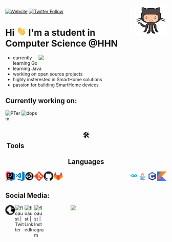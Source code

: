 <img align='right' src='images/octocat.gif' width='100"'>

[![Website](https://img.shields.io/website?label=florianbenediktaust.com&style=for-the-badge&url=https%3A%2F%2Fflorianbenediktaust.com)][website]
[![Twitter Follow](https://img.shields.io/twitter/follow/FlorianBAust?color=1DA1F2&logo=twitter&style=for-the-badge)](https://twitter.com/intent/follow?original_referer=https%3A%2F%2Fgithub.com%2FFlorianBAust&screen_name=FlorianBAust)

# Hi  <img src="images/Hi.gif" width="30px">  I'm a student in Computer Science @HHN

<img align='right' src='https://github-readme-stats.vercel.app/api?username=floaust&show_icons=true&theme=tokyonight' width='400"'>

- currently learning Go
- learning Java
- working on open source projects
- highly insterested in SmartHome solutions
- passion for building SmartHome devices

## Currently working on:

<a href="https://github.com/pterm/pterm"><img align="left" alt="PTerm" width="50px" src="https://avatars3.githubusercontent.com/u/71455014?s=200&v=4" /></a>
<a href="https://github.com/dops-cli/dops"><img align="left" alt="dops" width="50px" src="https://avatars2.githubusercontent.com/u/69481900?s=200&v=4" /></a>

<br />
<br />

<h2 align="center">🛠 Tools                                                                                                                                  Languages</h2>

<img align="left" alt="IntelliJ IDEA" width="30px" src="images/intellij.png" />
<img align="left" alt="Visual Studio Code" width="30px" src="images/visual-studio-code.png" />
<img align="left" alt="Unity" width="30px" src="images/unity.png" />
<img align="left" alt="Git" width="30px" src="images/git.png" />
<img align="left" alt="GitHub" width="30px" src="images/github.png" />
<img align="left" alt="GitLab" width="30px" src="images/gitlab.png" />

<img align="right" alt="Kotlin" width="30px" src="images/kotlin.png" />
<img align="right" alt="C" width="30px" src="images/c.png" />
<img align="right" alt="Java" width="30px" src="images/java.png" />
<img align="right" alt="Golang" width="30px" src="images/go.png" />

<br />
<br />

## Social Media:

[<img align="left" alt="florianbenediktaustcom" width="30px" src="https://raw.githubusercontent.com/iconic/open-iconic/master/svg/globe.svg" />][website]
[<img align="left" alt="floaust | Twitter" width="30px" src="https://cdn.jsdelivr.net/npm/simple-icons@v3/icons/twitter.svg" />][twitter]
[<img align="left" alt="floaust | LinkedIn" width="30px" src="https://cdn.jsdelivr.net/npm/simple-icons@v3/icons/linkedin.svg" />][linkedin]
[<img align="left" alt="floaust | Instagram" width="30px" src="https://cdn.jsdelivr.net/npm/simple-icons@v3/icons/instagram.svg" />][instagram]

<img align='right' src='https://github-readme-stats.vercel.app/api/wakatime?username=floaust&theme=tokyonight' width='300"'>

[website]: https://florianbenediktaust.com
[twitter]: https://twitter.com/FLorianBAust
[instagram]: https://www.instagram.com/florian.benedikt.aust/
[linkedin]: https://www.linkedin.com/in/florian-aust-b598951ba/

